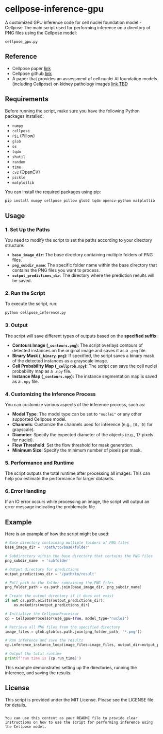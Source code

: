 # cellpose-inference-gpu
A customized GPU inference code for cell nuclei foundation model - Cellpose
The main script used for performing inference on a directory of PNG files using the Cellpose model: 
```
cellpose_gpu.py
```

## Reference

- Cellpose paper [link](https://www.nature.com/articles/s41592-020-01018-x)
- Cellpose github [link](https://github.com/MouseLand/cellpose)
- A paper that provides an assessment of cell nuclei AI foundation models (including Cellpose) on kidney pathology images [link TBD](TBD) 


## Requirements

Before running the script, make sure you have the following Python packages installed:
- `numpy`
- `cellpose`
- `PIL` (Pillow)
- `glob`
- `os`
- `tqdm`
- `shutil`
- `random`
- `time`
- `cv2` (OpenCV)
- `pickle`
- `matplotlib`

You can install the required packages using pip:

```bash
pip install numpy cellpose pillow glob2 tqdm opencv-python matplotlib
```

## Usage

### 1. Set Up the Paths

You need to modify the script to set the paths according to your directory structure:

- **`base_image_dir`**: The base directory containing multiple folders of PNG files.
- **`png_subdir_name`**: The specific folder name within the base directory that contains the PNG files you want to process.
- **`output_predictions_dir`**: The directory where the prediction results will be saved.

### 2. Run the Script

To execute the script, run:

```bash
python cellpose_inference.py
```

### 3. Output

The script will save different types of outputs based on the **specified suffix**:

- **Contours Image (`_contours.png`)**: The script overlays contours of detected instances on the original image and saves it as a `.png` file.
- **Binary Mask (`_binary.png`)**: If specified, the script saves a binary mask of the detected instances as a grayscale image.
- **Cell Probability Map (`_cellprob.npy`)**: The script can save the cell nuclei probability map as a `.npy` file.
- **Instance Map (`_contours.npy`)**: The instance segmentation map is saved as a `.npy` file.

### 4. Customizing the Inference Process

You can customize various aspects of the inference process, such as:

- **Model Type**: The model type can be set to `"nuclei"` or any other supported Cellpose model.
- **Channels**: Customize the channels used for inference (e.g., `[0, 0]` for grayscale).
- **Diameter**: Specify the expected diameter of the objects (e.g., 17 pixels for nuclei).
- **Flow Threshold**: Set the flow threshold for mask generation.
- **Minimum Size**: Specify the minimum number of pixels per mask.

### 5. Performance and Runtime

The script outputs the total runtime after processing all images. This can help you estimate the performance for larger datasets.

### 6. Error Handling

If an IO error occurs while processing an image, the script will output an error message indicating the problematic file.

## Example

Here is an example of how the script might be used:

```python
# Base directory containing multiple folders of PNG files
base_image_dir = '/path/to/base/folder'

# Subdirectory within the base directory that contains the PNG files
png_subdir_name  = 'subfolder'

# Output directory for predictions
output_predictions_dir = '/path/to/result'

# Full path to the folder containing the PNG files
png_folder_path = os.path.join(base_image_dir, png_subdir_name)

# Create the output directory if it does not exist
if not os.path.exists(output_predictions_dir):
    os.makedirs(output_predictions_dir)

# Initialize the CellposeProcessor
cp = CellposeProcessor(use_gpu=True, model_type="nuclei")

# Retrieve all PNG files from the specified directory
image_files = glob.glob(os.path.join(png_folder_path, '*.png'))

# Run inference and save the results
cp.inference_instance_loop(image_files=image_files, output_dir=output_predictions_dir, suffix=['_contours.png'])

# Output the total runtime
print(f'run time is {cp.run_time}')
```

This example demonstrates setting up the directories, running the inference, and saving the results.

## License

This script is provided under the MIT License. Please see the LICENSE file for details.
```

You can use this content as your README file to provide clear instructions on how to use the script for performing inference using the Cellpose model.
